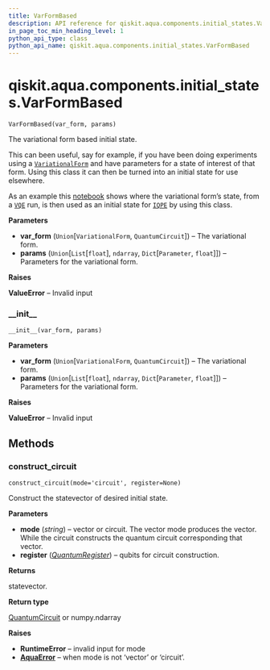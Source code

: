 ```yaml
---
title: VarFormBased
description: API reference for qiskit.aqua.components.initial_states.VarFormBased
in_page_toc_min_heading_level: 1
python_api_type: class
python_api_name: qiskit.aqua.components.initial_states.VarFormBased
---
```


# qiskit.aqua.components.initial\_states.VarFormBased

<span id="qiskit.aqua.components.initial_states.VarFormBased" />

`VarFormBased(var_form, params)`

The variational form based initial state.

This can been useful, say for example, if you have been doing experiments using a [`VariationalForm`](qiskit.aqua.components.variational_forms.VariationalForm "qiskit.aqua.components.variational_forms.VariationalForm") and have parameters for a state of interest of that form. Using this class it can then be turned into an initial state for use elsewhere.

As an example this [notebook](https://github.com/Qiskit/qiskit-community-tutorials/blob/master/aqua/vqe2iqpe.ipynb) shows where the variational form’s state, from a [`VQE`](qiskit.aqua.algorithms.VQE "qiskit.aqua.algorithms.VQE") run, is then used as an initial state for [`IQPE`](qiskit.aqua.algorithms.IQPE "qiskit.aqua.algorithms.IQPE") by using this class.

**Parameters**

*   **var\_form** (`Union`\[`VariationalForm`, `QuantumCircuit`]) – The variational form.
*   **params** (`Union`\[`List`\[`float`], `ndarray`, `Dict`\[`Parameter`, `float`]]) – Parameters for the variational form.

**Raises**

**ValueError** – Invalid input

### \_\_init\_\_

<span id="qiskit.aqua.components.initial_states.VarFormBased.__init__" />

`__init__(var_form, params)`

**Parameters**

*   **var\_form** (`Union`\[`VariationalForm`, `QuantumCircuit`]) – The variational form.
*   **params** (`Union`\[`List`\[`float`], `ndarray`, `Dict`\[`Parameter`, `float`]]) – Parameters for the variational form.

**Raises**

**ValueError** – Invalid input

## Methods

### construct\_circuit

<span id="qiskit.aqua.components.initial_states.VarFormBased.construct_circuit" />

`construct_circuit(mode='circuit', register=None)`

Construct the statevector of desired initial state.

**Parameters**

*   **mode** (*string*) – vector or circuit. The vector mode produces the vector. While the circuit constructs the quantum circuit corresponding that vector.
*   **register** ([*QuantumRegister*](qiskit.circuit.QuantumRegister "qiskit.circuit.QuantumRegister")) – qubits for circuit construction.

**Returns**

statevector.

**Return type**

[QuantumCircuit](qiskit.circuit.QuantumCircuit "qiskit.circuit.QuantumCircuit") or numpy.ndarray

**Raises**

*   **RuntimeError** – invalid input for mode
*   [**AquaError**](qiskit.aqua.AquaError "qiskit.aqua.AquaError") – when mode is not ‘vector’ or ‘circuit’.

